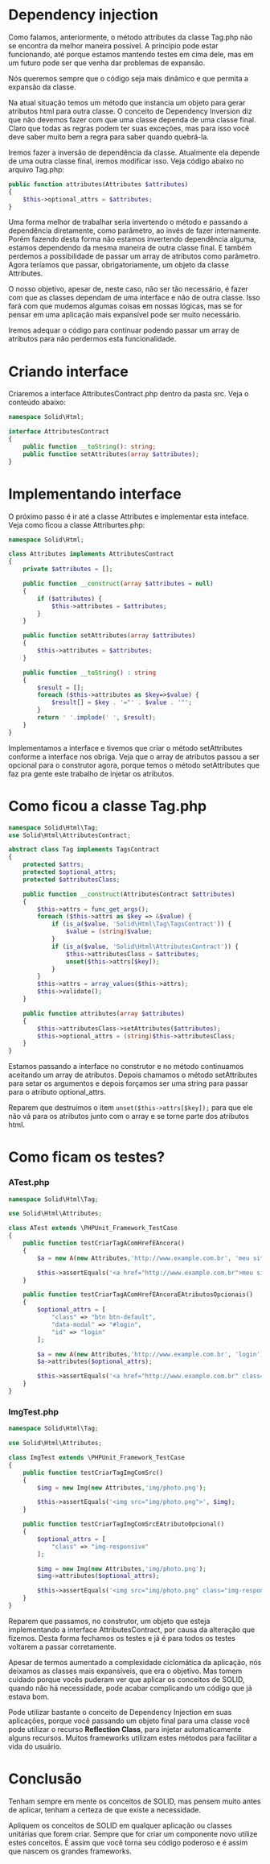 # Dependency injection

Como falamos, anteriormente, o método attributes da classe Tag.php não se encontra da melhor maneira possível. A princípio pode estar funcionando, até porque estamos mantendo testes em cima dele, mas em um futuro pode ser que venha dar problemas de expansão.

Nós queremos sempre que o código seja mais dinâmico e que permita a expansão da classe.

Na atual situação temos um método que instancia um objeto para gerar atributos html para outra classe. O conceito de Dependency Inversion diz que não devemos fazer com que uma classe dependa de uma classe final. Claro que todas as regras podem ter suas exceções, mas para isso você deve saber muito bem a regra para saber quando quebrá-la.

Iremos fazer a inversão de dependência da classe. Atualmente ela depende de uma outra classe final, iremos modificar isso. Veja código abaixo no arquivo Tag.php:

```php
public function attributes(Attributes $attributes)
{
    $this->optional_attrs = $attributes;
}
```

Uma forma melhor de trabalhar seria invertendo o método e passando a dependência diretamente, como parâmetro, ao invés de fazer internamente. Porém fazendo desta forma não estamos invertendo dependência alguma, estamos dependendo da mesma maneira de outra classe final. E também perdemos a possibilidade de passar um array de atributos como parâmetro. Agora teríamos que passar, obrigatoriamente, um objeto da classe Attributes.

O nosso objetivo, apesar de, neste caso, não ser tão necessário, é fazer com que as classes dependam de uma interface e não de outra classe. Isso fará com que mudemos algumas coisas em nossas lógicas, mas se for pensar em uma aplicação mais expansível pode ser muito necessário.

Iremos adequar o código para continuar podendo passar um array de atributos para não perdermos esta funcionalidade.

# Criando interface

Criaremos a interface AttributesContract.php dentro da pasta src. Veja o conteúdo abaixo:

```php
namespace Solid\Html;

interface AttributesContract
{
    public function __toString(): string;
    public function setAttributes(array $attributes);
}
```

# Implementando interface

O próximo passo é ir até a classe Attributes e implementar esta inteface. Veja como ficou a classe Attriburtes.php:

```php
namespace Solid\Html;

class Attributes implements AttributesContract
{
    private $attributes = [];

    public function __construct(array $attributes = null)
    {
        if ($attributes) {
            $this->attributes = $attributes;
        }
    }

    public function setAttributes(array $attributes)
    {
        $this->attributes = $attributes;
    }

    public function __toString() : string
    {
        $result = [];
        foreach ($this->attributes as $key=>$value) {
            $result[] = $key . '="' . $value . '"';
        }
        return ' '.implode(' ', $result);
    }
}
```

Implementamos a interface e tivemos que criar o método setAttributes conforme a interface nos obriga. Veja que o array de atributos passou a ser opcional para o construtor agora, porque temos o método setAttributes que faz pra gente este trabalho de injetar os atributos.

# Como ficou a classe Tag.php

```php
namespace Solid\Html\Tag;
use Solid\Html\AttributesContract;

abstract class Tag implements TagsContract
{
    protected $attrs;
    protected $optional_attrs;
    protected $attributesClass;

    public function __construct(AttributesContract $attributes)
    {
        $this->attrs = func_get_args();
        foreach ($this->attrs as $key => &$value) {
            if (is_a($value, 'Solid\Html\Tag\TagsContract')) {
                $value = (string)$value;
            }
            if (is_a($value, 'Solid\Html\AttributesContract')) {
                $this->attributesClass = $attributes;
                unset($this->attrs[$key]);
            }
        }
        $this->attrs = array_values($this->attrs);
        $this->validate();
    }

    public function attributes(array $attributes)
    {
        $this->attributesClass->setAttributes($attributes);
        $this->optional_attrs = (string)$this->attributesClass;
    }
}
```

Estamos passando a interface no construtor e no método continuamos aceitando um array de atributos. Depois chamamos o método setAttributes para setar os argumentos e depois forçamos ser uma string para passar para o atributo optional_attrs.

Reparem que destruímos o item `unset($this->attrs[$key]);` para que ele não vá para os atributos junto com o array e se torne parte dos atributos html.

# Como ficam os testes?

### ATest.php

```php
namespace Solid\Html\Tag;

use Solid\Html\Attributes;

class ATest extends \PHPUnit_Framework_TestCase
{
    public function testCriarTagAComHrefEAncora()
    {
        $a = new A(new Attributes,'http://www.example.com.br', 'meu site');

        $this->assertEquals('<a href="http://www.example.com.br">meu site</a>', $a);
    }

    public function testCriarTagAComHrefEAncoraEAtributosOpcionais()
    {
        $optional_attrs = [
            "class" => "btn btn-default",
            "data-modal" => "#login",
            "id" => "login"
        ];

        $a = new A(new Attributes,'http://www.example.com.br', 'login');
        $a->attributes($optional_attrs);

        $this->assertEquals('<a href="http://www.example.com.br" class="btn btn-default" data-modal="#login" id="login">login</a>', $a);
    }
}
```

### ImgTest.php

```php
namespace Solid\Html\Tag;

use Solid\Html\Attributes;

class ImgTest extends \PHPUnit_Framework_TestCase
{
    public function testCriarTagImgComSrc()
    {
        $img = new Img(new Attributes,'img/photo.png');

        $this->assertEquals('<img src="img/photo.png">', $img);
    }

    public function testCriarTagImgComSrcEAtributoOpcional()
    {
        $optional_attrs = [
            "class" => "img-responsive"
        ];

        $img = new Img(new Attributes,'img/photo.png');
        $img->attributes($optional_attrs);

        $this->assertEquals('<img src="img/photo.png" class="img-responsive">', $img);
    }
}
```

Reparem que passamos, no construtor, um objeto que esteja implementando a interface AttributesContract, por causa da alteração que fizemos. Desta forma fechamos os testes e já é para todos os testes voltarem a passar corretamente.

Apesar de termos aumentado a complexidade ciclomática da aplicação, nós deixamos as classes mais expansíveis, que era o objetivo. Mas tomem cuidado porque vocês puderam ver que aplicar os conceitos de SOLID, quando não há necessidade, pode acabar complicando um código que já estava bom.

Pode utilizar bastante o conceito de Dependency Injection em suas aplicações, porque você passando um objeto final para uma classe você pode utilizar o recurso **Reflection Class**, para injetar automaticamente alguns recursos. Muitos frameworks utilizam estes métodos para facilitar a vida do usuário.

# Conclusão

Tenham sempre em mente os conceitos de SOLID, mas pensem muito antes de aplicar, tenham a certeza de que existe a necessidade.

Apliquem os conceitos de SOLID em qualquer aplicação ou classes unitárias que forem criar. Sempre que for criar um componente novo utilize estes conceitos. É assim que você torna seu código poderoso e é assim que nascem os grandes frameworks.